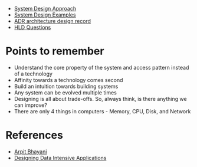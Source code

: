 - [System Design Approach](System%20Design%20Approach.md)
- [System Design Examples](System%20Design%20Examples.md)
- [ADR architecture design record](ADR%20architecture%20design%20record.md)
- [HLD Questions](HLD%20Questions.md)
# Points to remember
- Understand the core property of the system and access pattern instead of a technology
- Affinity towards a technology comes second
- Build an intuition towards building systems
- Any system can be evolved multiple times
- Designing is all about trade-offs. So, always think, is there anything we can improve?
- There are only 4 things in computers - Memory, CPU, Disk, and Network
# References
- [Arpit Bhayani](https://www.arpitbhayani.me)
- [Designing Data Intensive Applications](https://github.com/keyvanakbary/learning-notes/blob/master/books/designing-data-intensive-applications.md)